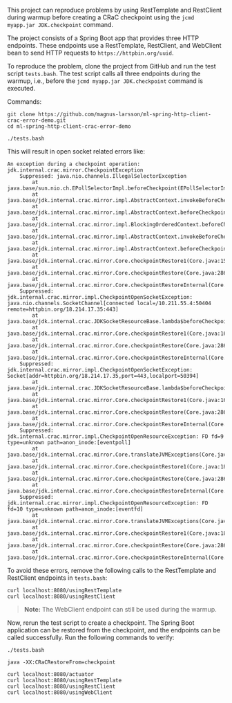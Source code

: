 This project can reproduce problems by using RestTemplate and RestClient during warmup before creating a CRaC checkpoint using the `jcmd myapp.jar JDK.checkpoint` command.

The project consists of a Spring Boot app that provides three HTTP endpoints. These endpoints use a RestTemplate, RestClient, and WebClient bean to send HTTP requests to `https://httpbin.org/uuid`. 

To reproduce the problem, clone the project from GitHub and run the test script `tests.bash`. The test script calls all three endpoints during the warmup, i.e., before the `jcmd myapp.jar JDK.checkpoint` command is executed.

Commands:

```
git clone https://github.com/magnus-larsson/ml-spring-http-client-crac-error-demo.git
cd ml-spring-http-client-crac-error-demo

./tests.bash
```

This will result in open socket related errors like:

```
An exception during a checkpoint operation:
jdk.internal.crac.mirror.CheckpointException
	Suppressed: java.nio.channels.IllegalSelectorException
		at java.base/sun.nio.ch.EPollSelectorImpl.beforeCheckpoint(EPollSelectorImpl.java:401)
		at java.base/jdk.internal.crac.mirror.impl.AbstractContext.invokeBeforeCheckpoint(AbstractContext.java:43)
		at java.base/jdk.internal.crac.mirror.impl.AbstractContext.beforeCheckpoint(AbstractContext.java:58)
		at java.base/jdk.internal.crac.mirror.impl.BlockingOrderedContext.beforeCheckpoint(BlockingOrderedContext.java:64)
		at java.base/jdk.internal.crac.mirror.impl.AbstractContext.invokeBeforeCheckpoint(AbstractContext.java:43)
		at java.base/jdk.internal.crac.mirror.impl.AbstractContext.beforeCheckpoint(AbstractContext.java:58)
		at java.base/jdk.internal.crac.mirror.Core.checkpointRestore1(Core.java:153)
		at java.base/jdk.internal.crac.mirror.Core.checkpointRestore(Core.java:286)
		at java.base/jdk.internal.crac.mirror.Core.checkpointRestoreInternal(Core.java:299)
	Suppressed: jdk.internal.crac.mirror.impl.CheckpointOpenSocketException: java.nio.channels.SocketChannel[connected local=/10.211.55.4:50404 remote=httpbin.org/18.214.17.35:443]
		at java.base/jdk.internal.crac.JDKSocketResourceBase.lambda$beforeCheckpoint$0(JDKSocketResourceBase.java:68)
		at java.base/jdk.internal.crac.mirror.Core.checkpointRestore1(Core.java:169)
		at java.base/jdk.internal.crac.mirror.Core.checkpointRestore(Core.java:286)
		at java.base/jdk.internal.crac.mirror.Core.checkpointRestoreInternal(Core.java:299)
	Suppressed: jdk.internal.crac.mirror.impl.CheckpointOpenSocketException: Socket[addr=httpbin.org/18.214.17.35,port=443,localport=50394]
		at java.base/jdk.internal.crac.JDKSocketResourceBase.lambda$beforeCheckpoint$0(JDKSocketResourceBase.java:68)
		at java.base/jdk.internal.crac.mirror.Core.checkpointRestore1(Core.java:169)
		at java.base/jdk.internal.crac.mirror.Core.checkpointRestore(Core.java:286)
		at java.base/jdk.internal.crac.mirror.Core.checkpointRestoreInternal(Core.java:299)
	Suppressed: jdk.internal.crac.mirror.impl.CheckpointOpenResourceException: FD fd=9 type=unknown path=anon_inode:[eventpoll]
		at java.base/jdk.internal.crac.mirror.Core.translateJVMExceptions(Core.java:117)
		at java.base/jdk.internal.crac.mirror.Core.checkpointRestore1(Core.java:188)
		at java.base/jdk.internal.crac.mirror.Core.checkpointRestore(Core.java:286)
		at java.base/jdk.internal.crac.mirror.Core.checkpointRestoreInternal(Core.java:299)
	Suppressed: jdk.internal.crac.mirror.impl.CheckpointOpenResourceException: FD fd=10 type=unknown path=anon_inode:[eventfd]
		at java.base/jdk.internal.crac.mirror.Core.translateJVMExceptions(Core.java:117)
		at java.base/jdk.internal.crac.mirror.Core.checkpointRestore1(Core.java:188)
		at java.base/jdk.internal.crac.mirror.Core.checkpointRestore(Core.java:286)
		at java.base/jdk.internal.crac.mirror.Core.checkpointRestoreInternal(Core.java:299)
```

To avoid these errors, remove the following calls to the RestTemplate and RestClient endpoints in `tests.bash`:

```
curl localhost:8080/usingRestTemplate
curl localhost:8080/usingRestClient
```

> **Note:** The WebClient endpoint can still be used during the warmup.

Now, rerun the test script to create a checkpoint. The Spring Boot application can be restored from the checkpoint, and the endpoints can be called successfully. Run the following commands to verify:

```
./tests.bash

java -XX:CRaCRestoreFrom=checkpoint

curl localhost:8080/actuator
curl localhost:8080/usingRestTemplate
curl localhost:8080/usingRestClient
curl localhost:8080/usingWebClient
```

